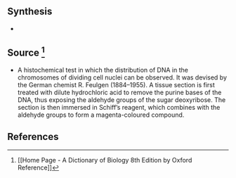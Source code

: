 ## Synthesis
- 
## Source [^1]
- A histochemical test in which the distribution of DNA in the chromosomes of dividing cell nuclei can be observed. It was devised by the German chemist R. Feulgen (1884–1955). A tissue section is first treated with dilute hydrochloric acid to remove the purine bases of the DNA, thus exposing the aldehyde groups of the sugar deoxyribose. The section is then immersed in Schiff’s reagent, which combines with the aldehyde groups to form a magenta-coloured compound.
## References

[^1]: [[Home Page - A Dictionary of Biology 8th Edition by Oxford Reference]]